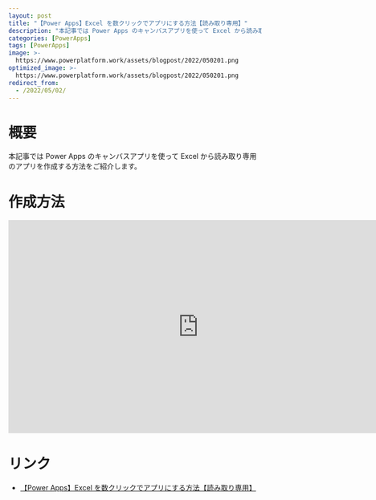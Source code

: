 ```yaml
---
layout: post
title: "【Power Apps】Excel を数クリックでアプリにする方法【読み取り専用】"
description: "本記事では Power Apps のキャンバスアプリを使って Excel から読み取り専用のアプリを作成する方法をご紹介します"
categories: [PowerApps]
tags: [PowerApps]
image: >-
  https://www.powerplatform.work/assets/blogpost/2022/050201.png
optimized_image: >-
  https://www.powerplatform.work/assets/blogpost/2022/050201.png
redirect_from:
  - /2022/05/02/
---
```



#  概要

本記事では Power Apps のキャンバスアプリを使って Excel から読み取り専用のアプリを作成する方法をご紹介します。

# 作成方法

<iframe width="756" height="425" src="https://www.youtube.com/embed/mtjEa5hCNwI" title="YouTube video player" frameborder="0" allow="accelerometer; autoplay; clipboard-write; encrypted-media; gyroscope; picture-in-picture" allowfullscreen></iframe>


# リンク

- [【Power Apps】Excel を数クリックでアプリにする方法【読み取り専用】](https://www.youtube.com/embed/mtjEa5hCNwI)


